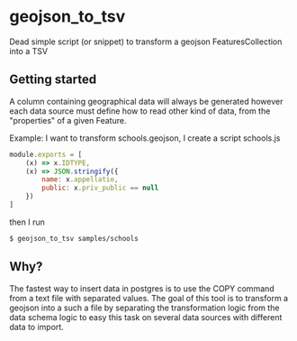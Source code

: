 # geojson_to_tsv

Dead simple script (or snippet) to transform a geojson FeaturesCollection into a TSV

## Getting started

A column containing geographical data will always be generated however each data source must define how to read other kind of data, from the "properties" of a given Feature.

Example:
I want to transform schools.geojson, I create a script schools.js
```javascript
module.exports = [
    (x) => x.IDTYPE,
    (x) => JSON.stringify({
        name: x.appellatio,
        public: x.priv_public == null
    })
]
```

then I run
```bash
$ geojson_to_tsv samples/schools
```

## Why?

The fastest way to insert data in postgres is to use the COPY command from a text file with separated values. The goal of this tool is to transform a geojson into a such a file by separating the transformation logic from the data schema logic to easy this task on several data sources with different data to import.
